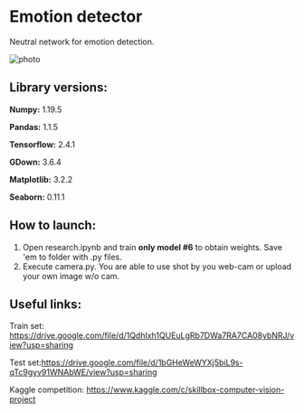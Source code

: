 # Emotion detector
Neutral network for emotion detection.

![photo](https://user-images.githubusercontent.com/64987384/110686353-644f8800-81f0-11eb-9d14-b5da09a5296d.jpg)

## Library versions:
**Numpy:** 1.19.5

**Pandas:** 1.1.5

**Tensorflow:** 2.4.1

**GDown:** 3.6.4

**Matplotlib:** 3.2.2

**Seaborn:** 0.11.1

## How to launch:

1) Open research.ipynb and train **only model #6** to obtain weights. Save 'em to folder with .py files.
2) Execute camera.py. You are able to use shot by you web-cam or upload your own image w/o cam.

## Useful links:
Train set: https://drive.google.com/file/d/1QdhIxh1QUEuLgRb7DWa7RA7CA08ybNRJ/view?usp=sharing

Test set:https://drive.google.com/file/d/1bGHeWeWYXj5biL9s-qTc9gyv91WNAbWE/view?usp=sharing

Kaggle competition: https://www.kaggle.com/c/skillbox-computer-vision-project
